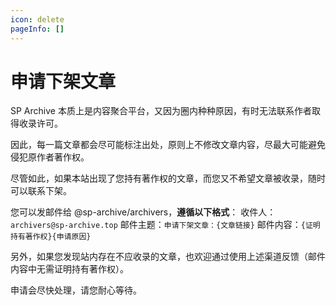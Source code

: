 ```yaml
---
icon: delete
pageInfo: []
---
```


# 申请下架文章

SP Archive 本质上是内容聚合平台，又因为圈内种种原因，有时无法联系作者取得收录许可。

因此，每一篇文章都会尽可能标注出处，原则上不修改文章内容，尽最大可能避免侵犯原作者著作权。

尽管如此，如果本站出现了您持有著作权的文章，而您又不希望文章被收录，随时可以联系下架。

您可以发邮件给 @sp-archive/archivers，**遵循以下格式**：
收件人：`archivers@sp-archive.top`
邮件主题：`申请下架文章：{文章链接}`
邮件内容：`{证明持有著作权}{申请原因}`

另外，如果您发现站内存在不应收录的文章，也欢迎通过使用上述渠道反馈（邮件内容中无需证明持有著作权）。

申请会尽快处理，请您耐心等待。
